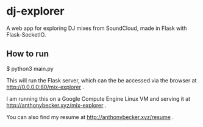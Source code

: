 # dj-explorer

A web app for exploring DJ mixes from SoundCloud, made in Flask with Flask-SocketIO. 



## How to run



$ python3 main.py


This will run the Flask server, which can the be accessed via the browser at http://0.0.0.0:80/mix-explorer . 



I am running this on a Google Compute Engine Linux VM and serving it at http://anthonybecker.xyz/mix-explorer . 

You can also find my resume at http://anthonybecker.xyz/resume . 


